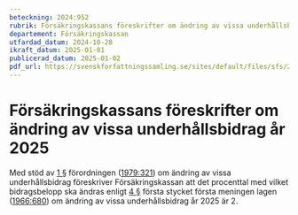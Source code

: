 ```yaml
---
beteckning: 2024:952
rubrik: Försäkringskassans föreskrifter om ändring av vissa underhållsbidrag år 2025
departement: Försäkringskassan
utfardad_datum: 2024-10-28
ikraft_datum: 2025-01-01
publicerad_datum: 2025-01-02
pdf_url: https://svenskforfattningssamling.se/sites/default/files/sfs/2024-10/SFS2024-952.pdf
---
```


# Försäkringskassans föreskrifter om ändring av vissa underhållsbidrag år 2025

Med stöd av [1 §](#1) förordningen ([1979:321](https://selex.se/eli/sfs/1979/321)) om ändring av vissa underhållsbidrag föreskriver Försäkringskassan att det procenttal med vilket bidragsbelopp ska ändras enligt [4 §](#4) första stycket första meningen lagen ([1966:680](https://selex.se/eli/sfs/1966/680)) om ändring av vissa underhållsbidrag år 2025 är 2.